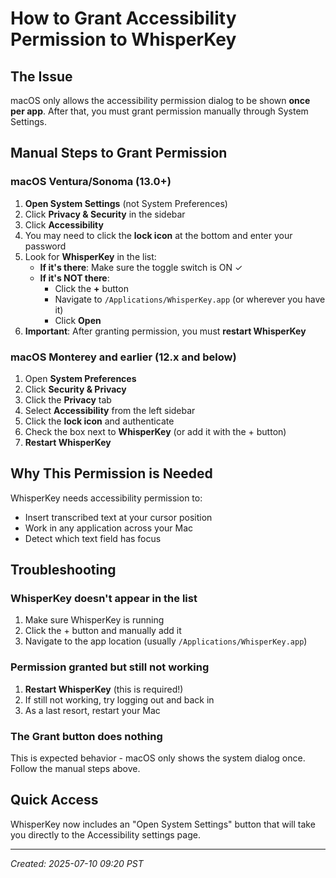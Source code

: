 # How to Grant Accessibility Permission to WhisperKey

## The Issue

macOS only allows the accessibility permission dialog to be shown **once per app**. After that, you must grant permission manually through System Settings.

## Manual Steps to Grant Permission

### macOS Ventura/Sonoma (13.0+)

1. **Open System Settings** (not System Preferences)
2. Click **Privacy & Security** in the sidebar
3. Click **Accessibility** 
4. You may need to click the **lock icon** at the bottom and enter your password
5. Look for **WhisperKey** in the list:
   - **If it's there**: Make sure the toggle switch is ON ✓
   - **If it's NOT there**: 
     - Click the **+** button
     - Navigate to `/Applications/WhisperKey.app` (or wherever you have it)
     - Click **Open**
6. **Important**: After granting permission, you must **restart WhisperKey**

### macOS Monterey and earlier (12.x and below)

1. Open **System Preferences**
2. Click **Security & Privacy**
3. Click the **Privacy** tab
4. Select **Accessibility** from the left sidebar
5. Click the **lock icon** and authenticate
6. Check the box next to **WhisperKey** (or add it with the + button)
7. **Restart WhisperKey**

## Why This Permission is Needed

WhisperKey needs accessibility permission to:
- Insert transcribed text at your cursor position
- Work in any application across your Mac
- Detect which text field has focus

## Troubleshooting

### WhisperKey doesn't appear in the list
1. Make sure WhisperKey is running
2. Click the + button and manually add it
3. Navigate to the app location (usually `/Applications/WhisperKey.app`)

### Permission granted but still not working
1. **Restart WhisperKey** (this is required!)
2. If still not working, try logging out and back in
3. As a last resort, restart your Mac

### The Grant button does nothing
This is expected behavior - macOS only shows the system dialog once. Follow the manual steps above.

## Quick Access

WhisperKey now includes an "Open System Settings" button that will take you directly to the Accessibility settings page.

---
*Created: 2025-07-10 09:20 PST*